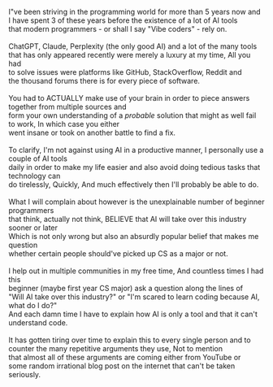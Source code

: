 I"ve been striving in the programming world for more than 5 years now and <br> I have spent 3 of these years before the existence of a lot of AI tools <br> that modern programmers - or shall I say "Vibe coders" - rely on.
<br><br>
ChatGPT,  Claude,  Perplexity (the only good AI) and a lot of the many tools <br> that has only appeared recently were merely a luxury at my time, All you had  <br> to solve issues were platforms like GitHub,  StackOverflow,  Reddit and <br> the thousand forums there is for every piece of software.
<br><br>
You had to ACTUALLY make use of your brain in order to piece answers together from multiple sources and <br> form your own understanding of a *probable* solution that might as well fail to work,  In which case you either <br> went insane or took on another battle to find a fix.
<br><br>
To clarify,  I'm not against using AI in a productive manner,  I personally use a couple of AI tools <br> daily in order to make my life easier and also avoid doing tedious tasks that technology can <br> do tirelessly,  Quickly,  And much effectively then I'll probably be able to do.
<br><br>
What I will complain about however is the unexplainable number of beginner programmers <br> that think,  actually not think, BELIEVE that AI will take over this industry sooner or later <br> Which is not only wrong but also an absurdly popular belief that makes me question <br> whether certain people should've picked up CS as a major or not.
<br><br>
I help out in multiple communities in my free time,  And countless times I had this <br> beginner (maybe first year CS major) ask a question along the lines of <br> "Will AI take over this industry?" or "I'm scared to learn coding because AI, what do I do?"<br> And each damn time I have to explain how AI is only a tool and that it can't <br> understand code.
<br><br>
It has gotten tiring over time to explain this to every single person and to <br> counter the many repetitive arguments they use,  Not to mention <br> that almost all of these arguments are coming either from YouTube or <br> some random irrational blog post on the internet that can't be taken <br> seriously.
